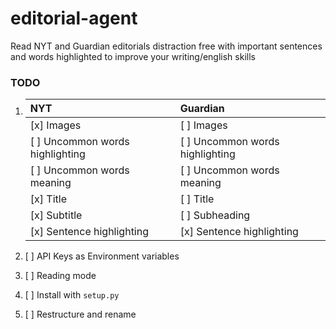 # editorial-agent
Read NYT and Guardian editorials distraction free with important sentences and words highlighted to improve your writing/english skills



### TODO

1.
    | NYT | Guardian |
    | :--- | :--- |
    | [x] Images | [ ] Images |
    | [ ] Uncommon words highlighting | [ ] Uncommon words highlighting|
    | [ ] Uncommon words meaning | [ ] Uncommon words meaning |
    | [x] Title | [ ] Title |
    | [x] Subtitle | [ ] Subheading |
    | [x] Sentence highlighting | [x] Sentence highlighting |

2. [ ] API Keys as Environment variables
3. [ ] Reading mode
4. [ ] Install with `setup.py`
5. [ ] Restructure and rename